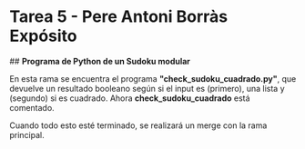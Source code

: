 # Tarea 5 - Pere Antoni Borràs Expósito

## **Programa de Python de un Sudoku modular**

En esta rama se encuentra el programa **"check_sudoku_cuadrado.py"**, que devuelve un resultado booleano según si el input es (primero), una lista y (segundo) si es cuadrado. Ahora **check_sudoku_cuadrado** está comentado.

Cuando todo esto esté terminado, se realizará un merge con la rama principal.
